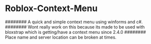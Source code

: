 # Roblox-Context-Menu
######## A quick and simple context menu using winforms and c#.
######## Wont really work on this because its made to be used with bloxstrap which is getting/have a context menu since 2.4.0
######## Place name and server location can be broken at times.
